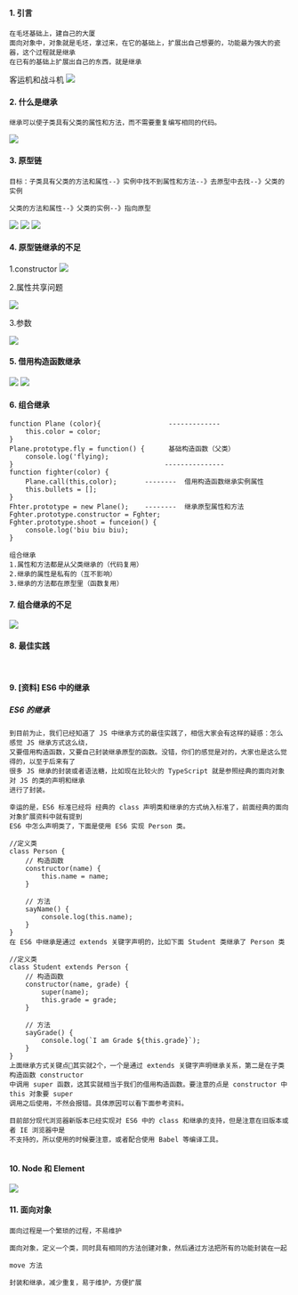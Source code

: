 #### 1.	引言
```
在毛坯基础上，建自己的大厦
面向对象中，对象就是毛坯，拿过来，在它的基础上，扩展出自己想要的，功能最为强大的瓷器，这个过程就是继承
在已有的基础上扩展出自己的东西，就是继承
```

客运机和战斗机
![](https://raw.githubusercontent.com/lz109896/Web-datum/16058691bda3af220a3280d6758a2cf688fab0ed/%E5%BC%95%E8%A8%80.png)
#### 2.	什么是继承
```
继承可以使子类具有父类的属性和方法，而不需要重复编写相同的代码。

```
![](https://raw.githubusercontent.com/lz109896/Web-datum/54c415b0e9bd6f7bc24173825fae39ead6467ffa/%E4%BB%80%E4%B9%88%E6%98%AF%E7%BB%A7%E6%89%BF.png)

#### 3.	原型链
```
目标：子类具有父类的方法和属性--》实例中找不到属性和方法--》去原型中去找--》父类的实例

父类的方法和属性--》父类的实例--》指向原型
```
![](https://raw.githubusercontent.com/lz109896/Web-datum/54c415b0e9bd6f7bc24173825fae39ead6467ffa/%E5%8E%9F%E5%9E%8B%E9%93%BE1.png)
![](https://raw.githubusercontent.com/lz109896/Web-datum/54c415b0e9bd6f7bc24173825fae39ead6467ffa/%E5%8E%9F%E5%9E%8B%E9%93%BE2.png)
![](https://raw.githubusercontent.com/lz109896/Web-datum/54c415b0e9bd6f7bc24173825fae39ead6467ffa/%E5%8E%9F%E5%9E%8B%E9%93%BE3.png)

#### 4.	原型链继承的不足

1.constructor
![](https://raw.githubusercontent.com/lz109896/Web-datum/54c415b0e9bd6f7bc24173825fae39ead6467ffa/%E5%8E%9F%E5%9E%8B%E9%93%BE%E4%B8%8D%E8%B6%B31.png)

2.属性共享问题

![](https://raw.githubusercontent.com/lz109896/Web-datum/54c415b0e9bd6f7bc24173825fae39ead6467ffa/%E5%8E%9F%E5%9E%8B%E9%93%BE%E4%B8%8D%E8%B6%B32.png)

3.参数

![](https://raw.githubusercontent.com/lz109896/Web-datum/54c415b0e9bd6f7bc24173825fae39ead6467ffa/%E5%8E%9F%E5%9E%8B%E9%93%BE%E4%B8%8D%E8%B6%B33.png)

#### 5.	借用构造函数继承
![](https://raw.githubusercontent.com/lz109896/Web-datum/54c415b0e9bd6f7bc24173825fae39ead6467ffa/%E5%80%9F%E7%94%A8%E6%9E%84%E9%80%A0%E5%87%BD%E6%95%B01.png)
![](https://raw.githubusercontent.com/lz109896/Web-datum/54c415b0e9bd6f7bc24173825fae39ead6467ffa/%E5%80%9F%E7%94%A8%E6%9E%84%E9%80%A0%E5%87%BD%E6%95%B02.png)

#### 6.	组合继承
```
function Plane (color){                 -------------
    this.color = color;
}
Plane.prototype.fly = function() {      基础构造函数（父类）
    console.log('flying);
}                                      ---------------
function fighter(color) {
    Plane.call(this,color);       --------  借用构造函数继承实例属性
    this.bullets = [];
}
Fhter.prototype = new Plane();    --------  继承原型属性和方法
Fghter.prototype.constructor = Fghter;
Fghter.prototype.shoot = funceion() {
    console.log('biu biu biu);
}

```
```
组合继承
1.属性和方法都是从父类继承的（代码复用）
2.继承的属性是私有的（互不影响）
3.继承的方法都在原型里（函数复用）

```
#### 7.	组合继承的不足

![](https://raw.githubusercontent.com/lz109896/Web-datum/54c415b0e9bd6f7bc24173825fae39ead6467ffa/%E7%BB%84%E5%90%88%E7%BB%A7%E6%89%BF%E7%9A%84%E4%B8%8D%E8%B6%B3%20.png)

#### 8.	最佳实践
![]()
![]()
![]()
![]()
![]()

#### 9.	 [资料] ES6 中的继承

##### ES6 的继承
```
到目前为止，我们已经知道了 JS 中继承方式的最佳实践了，相信大家会有这样的疑惑：怎么感觉 JS 继承方式这么绕，
又要借用构造函数，又要自己封装继承原型的函数。没错，你们的感觉是对的，大家也是这么觉得的，以至于后来有了
很多 JS 继承的封装或者语法糖，比如现在比较火的 TypeScript 就是参照经典的面向对象对 JS 的类的声明和继承
进行了封装。

幸运的是，ES6 标准已经将 经典的 class 声明类和继承的方式纳入标准了，前面经典的面向对象扩展资料中就有提到
ES6 中怎么声明类了，下面是使用 ES6 实现 Person 类。

//定义类
class Person {
    // 构造函数
    constructor(name) {
        this.name = name;
    }

    // 方法
    sayName() {
        console.log(this.name);
    }
}
在 ES6 中继承是通过 extends 关键字声明的，比如下面 Student 类继承了 Person 类

//定义类
class Student extends Person {
    // 构造函数
    constructor(name, grade) {
        super(name);
        this.grade = grade;
    }

    // 方法
    sayGrade() {
        console.log(`I am Grade ${this.grade}`);
    }
}
上面继承方式关键点其实就2个，一个是通过 extends 关键字声明继承关系，第二是在子类构造函数 constructor 
中调用 super 函数，这其实就相当于我们的借用构造函数。要注意的点是 constructor 中 this 对象要 super 
调用之后使用，不然会报错。具体原因可以看下面参考资料。

目前部分现代浏览器新版本已经实现对 ES6 中的 class 和继承的支持，但是注意在旧版本或者 IE 浏览器中是
不支持的，所以使用的时候要注意，或者配合使用 Babel 等编译工具。


```
#### 10.	Node 和 Element

![](https://raw.githubusercontent.com/lz109896/Web-datum/54c415b0e9bd6f7bc24173825fae39ead6467ffa/Node%20%E5%92%8C%20Element%20.png)

#### 11.	面向对象
```
面向过程是一个繁琐的过程，不易维护

面向对象，定义一个类，同时具有相同的方法创建对象，然后通过方法把所有的功能封装在一起

move 方法

封装和继承，减少重复，易于维护，方便扩展


```
